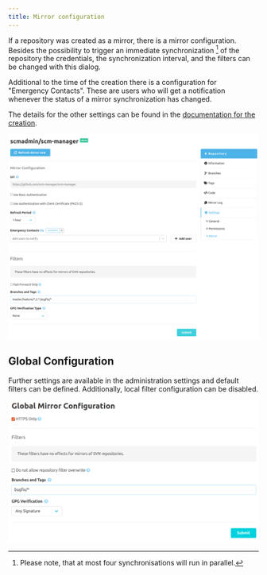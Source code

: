 ```yaml
---
title: Mirror configuration
---
```


If a repository was created as a mirror, there is a mirror configuration.
Besides the possibility to trigger an immediate synchronization [^1] of the repository the credentials,
the synchronization interval, and the filters can be changed with this dialog.

Additional to the time of the creation there is a configuration for "Emergency Contacts". These are
users who will get a notification whenever the status of a mirror synchronization has changed.

The details for the other settings can be found in the [documentation for the creation](../create).

![Mirror_Configuration for a mirrored repository](assets/mirror-configuration.png)

[^1]: Please note, that at most four synchronisations will run in parallel.

## Global Configuration

Further settings are available in the administration settings and default filters can
be defined. Additionally, local filter configuration can be disabled.

![Global_Mirror_Configuration](assets/global-mirror-configuration.png)
